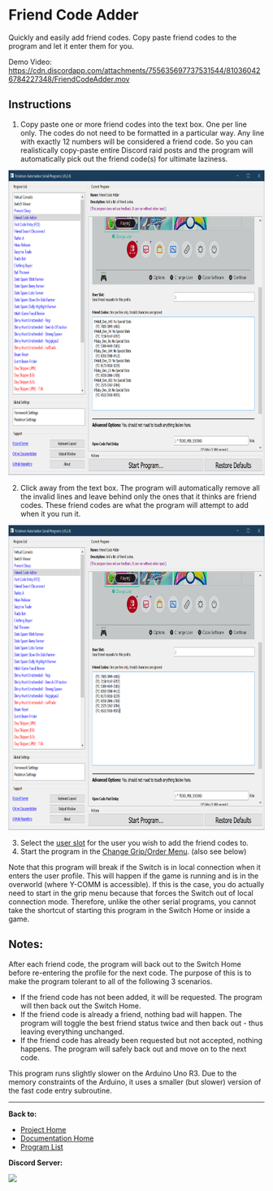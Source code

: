 # Friend Code Adder

Quickly and easily add friend codes. Copy paste friend codes to the program and let it enter them for you.

Demo Video: https://cdn.discordapp.com/attachments/755635697737531544/810360426784227348/FriendCodeAdder.mov

## Instructions

1. Copy paste one or more friend codes into the text box. One per line only. The codes do not need to be formatted in a particular way. Any line with exactly 12 numbers will be considered a friend code. So you can realistically copy-paste entire Discord raid posts and the program will automatically pick out the friend code(s) for ultimate laziness.

<img src="images/FriendCodeAdder-0.png" height="600">

2. Click away from the text box. The program will automatically remove all the invalid lines and leave behind only the ones that it thinks are friend codes. These friend codes are what the program will attempt to add when it you run it.

<img src="images/FriendCodeAdder-1.png" height="600">

3. Select the [user slot](../Appendix/UserSlotNumber.md) for the user you wish to add the friend codes to.
4. Start the program in the [Change Grip/Order Menu](../Appendix/ChangeGripOrderMenu.md). (also see below)

Note that this program will break if the Switch is in local connection when it enters the user profile. This will happen if the game is running and is in the overworld (where Y-COMM is accessible). If this is the case, you do actually need to start in the grip menu because that forces the Switch out of local connection mode. Therefore, unlike the other serial programs, you cannot take the shortcut of starting this program in the Switch Home or inside a game.

## Notes:

After each friend code, the program will back out to the Switch Home before re-entering the profile for the next code. The purpose of this is to make the program tolerant to all of the following 3 scenarios.

- If the friend code has not been added, it will be requested. The program will then back out the Switch Home.
- If the friend code is already a friend, nothing bad will happen. The program will toggle the best friend status twice and then back out - thus leaving everything unchanged.
- If the friend code has already been requested but not accepted, nothing happens. The program will safely back out and move on to the next code.

This program runs slightly slower on the Arduino Uno R3. Due to the memory constraints of the Arduino, it uses a smaller (but slower) version of the fast code entry subroutine.


<hr>

**Back to:**
- [Project Home](/README.md)
- [Documentation Home](/Documentation/README.md)
- [Program List](/Documentation/ProgramList.md)

**Discord Server:** 

[<img src="https://canary.discordapp.com/api/guilds/695809740428673034/widget.png?style=banner2">](https://discord.gg/cQ4gWxN)
